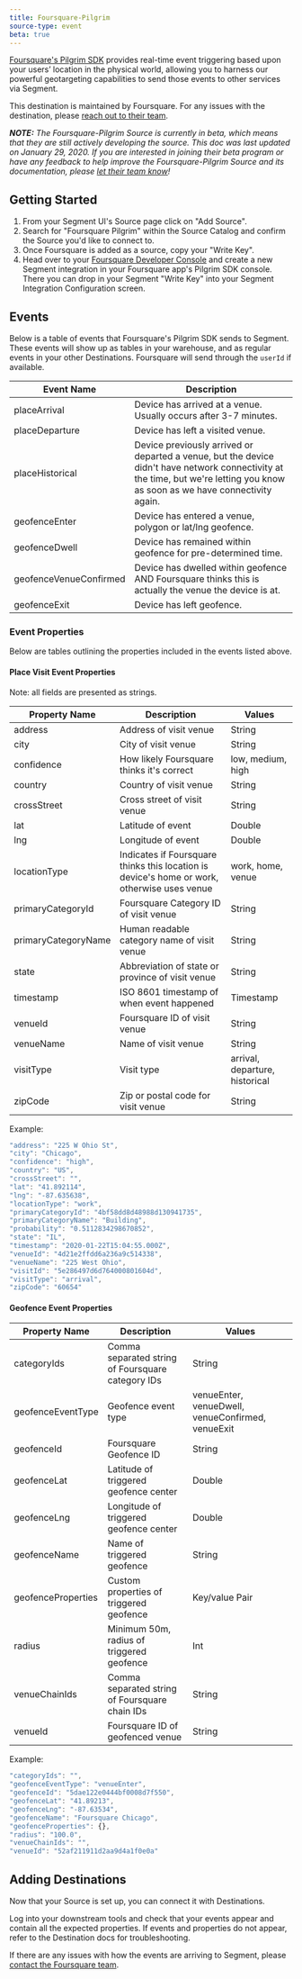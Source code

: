 ```yaml
---
title: Foursquare-Pilgrim
source-type: event
beta: true
---
```


[Foursquare's Pilgrim SDK](https://developer.foursquare.com/pilgrimsdk) provides real-time event triggering based upon your users’ location in the physical world, allowing you to harness our powerful geotargeting capabilities to send those events to other services via Segment.

This destination is maintained by Foursquare. For any issues with the destination, please [reach out to their team](mailto:developers@foursquare.com).

_**NOTE:** The Foursquare-Pilgrim Source is currently in beta, which means that they are still actively developing the source. This doc was last updated on January 29, 2020. If you are interested in joining their beta program or have any feedback to help improve the Foursquare-Pilgrim Source and its documentation, please [let  their team know](mailto:developers@foursquare.com)!_

## Getting Started

1. From your Segment UI's Source page click on "Add Source".
2. Search for "Foursquare Pilgrim" within the Source Catalog and confirm the Source you'd like to connect to.
3. Once Foursquare is added as a source, copy your "Write Key".
4. Head over to your [Foursquare Developer Console](https://foursquare.com/developers/apps/) and create a new Segment integration in your Foursquare app's Pilgrim SDK console. There you can drop in your Segment "Write Key" into your Segment Integration Configuration screen.

## Events

Below is a table of events that Foursquare's Pilgrim SDK sends to Segment. These events will show up as tables in your warehouse, and as regular events in your other Destinations. Foursquare will send through the `userId` if available.

| Event Name | Description |
| -------- | -------- |
| placeArrival | Device has arrived at a venue. Usually occurs after 3-7 minutes. |
| placeDeparture | Device has left a visited venue. |
| placeHistorical | Device previously arrived or departed a venue, but the device didn't have network connectivity at the time, but we're letting you know as soon as we have connectivity again. |
| geofenceEnter | Device has entered a venue, polygon or lat/lng geofence. |
| geofenceDwell | Device has remained within geofence for pre-determined time. |
| geofenceVenueConfirmed | Device has dwelled within geofence AND Foursquare thinks this is actually the venue the device is at. |
| geofenceExit | Device has left geofence. |


### Event Properties

Below are tables outlining the properties included in the events listed above.

#### Place Visit Event Properties
Note: all fields are presented as strings.

| Property Name         | Description                                                                                 | Values                         |
| --------------------- | ------------------------------------------------------------------------------------------- | ------------------------------ |
| address             | Address of visit venue                                                                      | String                         |
| city                | City of visit venue                                                                         | String                         |
| confidence          | How likely Foursquare thinks it's correct                                                   | low, medium, high              |
| country             | Country of visit venue                                                                      | String                         |
| crossStreet         | Cross street of visit venue                                                                 | String                         |
| lat                 | Latitude of event                                                                           | Double                         |
| lng                 | Longitude of event                                                                          | Double                         |
| locationType        | Indicates if Foursquare thinks this location is device's home or work, otherwise uses venue | work, home, venue              |
| primaryCategoryId   | Foursquare Category ID of visit venue                                                       | String                         |
| primaryCategoryName | Human readable category name of visit venue                                                 | String                         |
| state               | Abbreviation of state or province of visit venue                                            | String                         |
| timestamp           | ISO 8601 timestamp of when event happened                                                   | Timestamp                      |
| venueId             | Foursquare ID of visit venue                                                                | String                |
| venueName           | Name of visit venue                                                                         | String                         |
| visitType           | Visit type                                                                                  | arrival, departure, historical |
| zipCode             | Zip or postal code for visit venue                                                          | String                         |

Example:
```js
"address": "225 W Ohio St",
"city": "Chicago",
"confidence": "high",
"country": "US",
"crossStreet": "",
"lat": "41.892114",
"lng": "-87.635638",
"locationType": "work",
"primaryCategoryId": "4bf58dd8d48988d130941735",
"primaryCategoryName": "Building",
"probability": "0.5112834298670852",
"state": "IL",
"timestamp": "2020-01-22T15:04:55.000Z",
"venueId": "4d21e2ffdd6a236a9c514338",
"venueName": "225 West Ohio",
"visitId": "5e286497d6d764000801604d",
"visitType": "arrival",
"zipCode": "60654"
```

#### Geofence Event Properties

| Property Name | Description | Values |
| -------- | -------- | -------- |
| categoryIds | Comma separated string of Foursquare category IDs | String |
| geofenceEventType | Geofence event type | venueEnter, venueDwell, venueConfirmed, venueExit |
| geofenceId | Foursquare Geofence ID | String |
| geofenceLat | Latitude of triggered geofence center | Double |
| geofenceLng | Longitude of triggered geofence center | Double |
| geofenceName | Name of triggered geofence | String |
| geofenceProperties | Custom properties of triggered geofence | Key/value Pair |
| radius | Minimum 50m, radius of triggered geofence | Int |
| venueChainIds | Comma separated string of Foursquare chain IDs | String |
| venueId | Foursquare ID of geofenced venue | String |


Example:
```js
"categoryIds": "",
"geofenceEventType": "venueEnter",
"geofenceId": "5dae122e0444bf0008d7f550",
"geofenceLat": "41.89213",
"geofenceLng": "-87.63534",
"geofenceName": "Foursquare Chicago",
"geofenceProperties": {},
"radius": "100.0",
"venueChainIds": "",
"venueId": "52af211911d2aa9d4a1f0e0a"
```

## Adding Destinations

Now that your Source is set up, you can connect it with Destinations.

Log into your downstream tools and check that your events appear and contain all the expected properties. If events and properties do not appear, refer to the Destination docs for troubleshooting.

If there are any issues with how the events are arriving to Segment, please [contact the Foursquare team](mailto:developers@foursquare.com).

